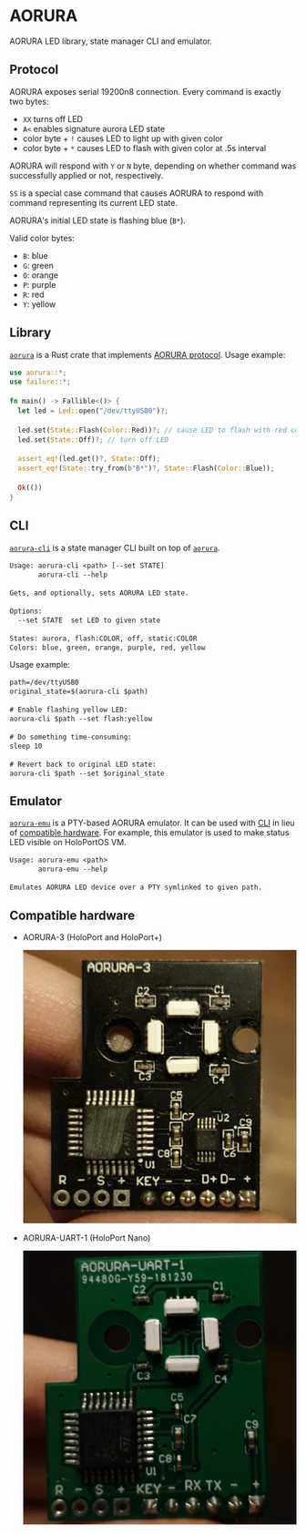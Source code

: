# AORURA

AORURA LED library, state manager CLI and emulator.

## Protocol

AORURA exposes serial 19200n8 connection. Every command is exactly two bytes:

- `XX` turns off LED
- `A<` enables signature aurora LED state
- color byte + `!` causes LED to light up with given color
- color byte + `*` causes LED to flash with given color at .5s interval

AORURA will respond with `Y` or `N` byte, depending on whether command was
successfully applied or not, respectively.

`SS` is a special case command that causes AORURA to respond with command
representing its current LED state.

AORURA's initial LED state is flashing blue (`B*`).

Valid color bytes:

- `B`: blue
- `G`: green
- `O`: orange
- `P`: purple
- `R`: red
- `Y`: yellow

## Library

[`aorura`](self) is a Rust crate that implements [AORURA protocol](#protocol).
Usage example:

```rust
use aorura::*;
use failure::*;

fn main() -> Fallible<()> {
  let led = Led::open("/dev/ttyUSB0")?;

  led.set(State::Flash(Color::Red))?; // cause LED to flash with red color
  led.set(State::Off)?; // turn off LED

  assert_eq!(led.get()?, State::Off);
  assert_eq!(State::try_from(b"B*")?, State::Flash(Color::Blue));

  Ok(())
}
```

## CLI

[`aorura-cli`](cli) is a state manager CLI built on top of [`aorura`](#library).

```
Usage: aorura-cli <path> [--set STATE]
       aorura-cli --help

Gets, and optionally, sets AORURA LED state.

Options:
  --set STATE  set LED to given state

States: aurora, flash:COLOR, off, static:COLOR
Colors: blue, green, orange, purple, red, yellow
```

Usage example:

```shell
path=/dev/ttyUSB0
original_state=$(aorura-cli $path)

# Enable flashing yellow LED:
aorura-cli $path --set flash:yellow

# Do something time-consuming:
sleep 10

# Revert back to original LED state:
aorura-cli $path --set $original_state
```

## Emulator

[`aorura-emu`](emu) is a PTY-based AORURA emulator. It can be used with
[CLI](#cli) in lieu of [compatible hardware](#compatible-hardware). For
example, this emulator is used to make status LED visible on HoloPortOS VM.

```
Usage: aorura-emu <path>
       aorura-emu --help

Emulates AORURA LED device over a PTY symlinked to given path.
```

## Compatible hardware

- AORURA-3 (HoloPort and HoloPort+)

  ![AORURA-3 photo](res/aorura-3.jpg)

- AORURA-UART-1 (HoloPort Nano)

  ![AORURA-UART-1 photo](res/aorura-uart-1.jpg)
